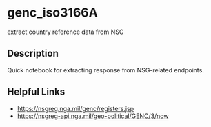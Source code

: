 # genc_iso3166A
extract country reference data from NSG

## Description
Quick notebook for extracting response from NSG-related endpoints.

## Helpful Links
* https://nsgreg.nga.mil/genc/registers.jsp
* https://nsgreg-api.nga.mil/geo-political/GENC/3/now
